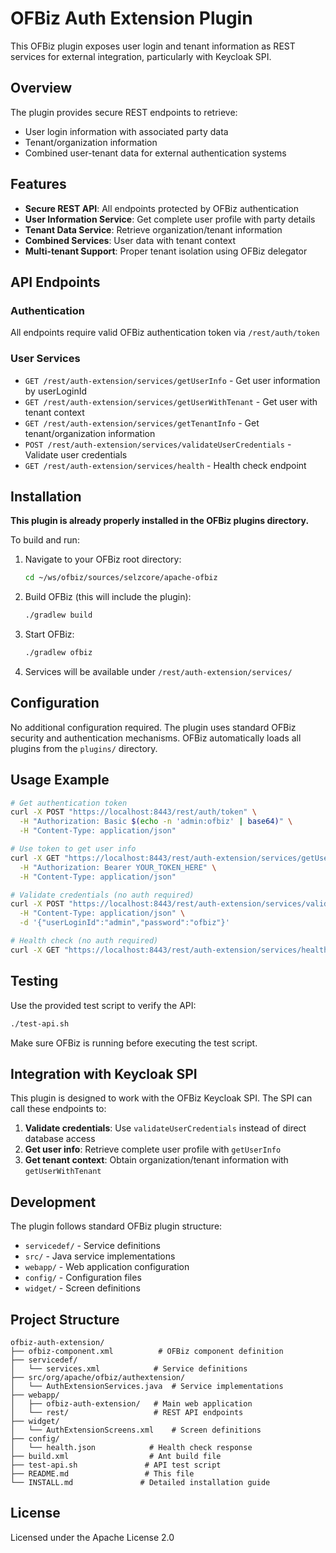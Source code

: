 # OFBiz Auth Extension Plugin

This OFBiz plugin exposes user login and tenant information as REST services for external integration, particularly with Keycloak SPI.

## Overview

The plugin provides secure REST endpoints to retrieve:
- User login information with associated party data
- Tenant/organization information
- Combined user-tenant data for external authentication systems

## Features

- **Secure REST API**: All endpoints protected by OFBiz authentication
- **User Information Service**: Get complete user profile with party details
- **Tenant Data Service**: Retrieve organization/tenant information
- **Combined Services**: User data with tenant context
- **Multi-tenant Support**: Proper tenant isolation using OFBiz delegator

## API Endpoints

### Authentication
All endpoints require valid OFBiz authentication token via `/rest/auth/token`

### User Services
- `GET /rest/auth-extension/services/getUserInfo` - Get user information by userLoginId
- `GET /rest/auth-extension/services/getUserWithTenant` - Get user with tenant context
- `GET /rest/auth-extension/services/getTenantInfo` - Get tenant/organization information
- `POST /rest/auth-extension/services/validateUserCredentials` - Validate user credentials
- `GET /rest/auth-extension/services/health` - Health check endpoint

## Installation

**This plugin is already properly installed in the OFBiz plugins directory.**

To build and run:

1. Navigate to your OFBiz root directory:
   ```bash
   cd ~/ws/ofbiz/sources/selzcore/apache-ofbiz
   ```

2. Build OFBiz (this will include the plugin):
   ```bash
   ./gradlew build
   ```

3. Start OFBiz:
   ```bash
   ./gradlew ofbiz
   ```

4. Services will be available under `/rest/auth-extension/services/`

## Configuration

No additional configuration required. The plugin uses standard OFBiz security and authentication mechanisms. OFBiz automatically loads all plugins from the `plugins/` directory.

## Usage Example

```bash
# Get authentication token
curl -X POST "https://localhost:8443/rest/auth/token" \
  -H "Authorization: Basic $(echo -n 'admin:ofbiz' | base64)" \
  -H "Content-Type: application/json"

# Use token to get user info
curl -X GET "https://localhost:8443/rest/auth-extension/services/getUserInfo?userLoginId=admin" \
  -H "Authorization: Bearer YOUR_TOKEN_HERE" \
  -H "Content-Type: application/json"

# Validate credentials (no auth required)
curl -X POST "https://localhost:8443/rest/auth-extension/services/validateUserCredentials" \
  -H "Content-Type: application/json" \
  -d '{"userLoginId":"admin","password":"ofbiz"}'

# Health check (no auth required)
curl -X GET "https://localhost:8443/rest/auth-extension/services/health"
```

## Testing

Use the provided test script to verify the API:

```bash
./test-api.sh
```

Make sure OFBiz is running before executing the test script.

## Integration with Keycloak SPI

This plugin is designed to work with the OFBiz Keycloak SPI. The SPI can call these endpoints to:

1. **Validate credentials**: Use `validateUserCredentials` instead of direct database access
2. **Get user info**: Retrieve complete user profile with `getUserInfo`
3. **Get tenant context**: Obtain organization/tenant information with `getUserWithTenant`

## Development

The plugin follows standard OFBiz plugin structure:
- `servicedef/` - Service definitions
- `src/` - Java service implementations
- `webapp/` - Web application configuration
- `config/` - Configuration files
- `widget/` - Screen definitions

## Project Structure

```
ofbiz-auth-extension/
├── ofbiz-component.xml          # OFBiz component definition
├── servicedef/
│   └── services.xml            # Service definitions
├── src/org/apache/ofbiz/authextension/
│   └── AuthExtensionServices.java  # Service implementations
├── webapp/
│   ├── ofbiz-auth-extension/   # Main web application
│   └── rest/                   # REST API endpoints
├── widget/
│   └── AuthExtensionScreens.xml    # Screen definitions
├── config/
│   └── health.json            # Health check response
├── build.xml                  # Ant build file
├── test-api.sh               # API test script
├── README.md                 # This file
└── INSTALL.md               # Detailed installation guide
```

## License

Licensed under the Apache License 2.0
